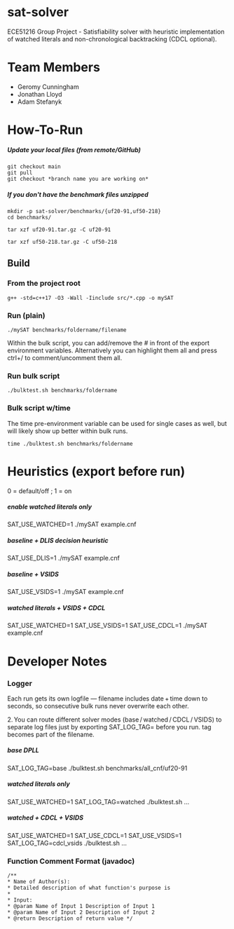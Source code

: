# sat-solver
ECE51216 Group Project - Satisfiability solver with heuristic implementation of watched literals and non-chronological backtracking (CDCL optional).

# Team Members
* Geromy Cunningham
* Jonathan Lloyd
* Adam Stefanyk

# How-To-Run
##### Update your local files (from remote/GitHub)
```text
git checkout main
git pull
git checkout *branch name you are working on*
```
##### If you don't have the benchmark files unzipped
```text
mkdir -p sat-solver/benchmarks/{uf20-91,uf50-218}
cd benchmarks/
```
```text
tar xzf uf20-91.tar.gz -C uf20-91
```
```text
tar xzf uf50-218.tar.gz -C uf50-218
```

## Build
### From the project root
```text
g++ -std=c++17 -O3 -Wall -Iinclude src/*.cpp -o mySAT
```
### Run (plain)
```text
./mySAT benchmarks/foldername/filename
```
Within the bulk script, you can add/remove the # in front of the export environment variables.
Alternatively you can highlight them all and press ctrl+/ to comment/uncomment them all.
### Run bulk script
```text
./bulktest.sh benchmarks/foldername
```
### Bulk script w/time
The time pre-environment variable can be used for single cases as well, but will likely show up better within bulk runs.
```text
time ./bulktest.sh benchmarks/foldername
```

# Heuristics (export before run)
0 = default/off   ;   1 = on

##### enable watched literals only
SAT_USE_WATCHED=1 ./mySAT example.cnf

##### baseline + DLIS decision heuristic
SAT_USE_DLIS=1 ./mySAT example.cnf

##### baseline + VSIDS
SAT_USE_VSIDS=1 ./mySAT example.cnf

##### watched literals + VSIDS + CDCL
SAT_USE_WATCHED=1 SAT_USE_VSIDS=1 SAT_USE_CDCL=1 ./mySAT example.cnf

# Developer Notes
### Logger
Each run gets its own logfile — filename includes date + time down
to seconds, so consecutive bulk runs never overwrite each other.

2. You can route different solver modes (base / watched / CDCL / VSIDS) to
separate log files just by exporting SAT_LOG_TAG=<tag> before you run.
tag becomes part of the filename.

##### base DPLL
SAT_LOG_TAG=base  ./bulktest.sh benchmarks/all_cnf/uf20-91

##### watched literals only
SAT_USE_WATCHED=1 SAT_LOG_TAG=watched ./bulktest.sh …

##### watched + CDCL + VSIDS
SAT_USE_WATCHED=1 SAT_USE_CDCL=1 SAT_USE_VSIDS=1 \
SAT_LOG_TAG=cdcl_vsids ./bulktest.sh …


### Function Comment Format (javadoc)
```text
/**
* Name of Author(s):
* Detailed description of what function's purpose is
*
* Input:
* @param Name of Input 1 Description of Input 1
* @param Name of Input 2 Description of Input 2
* @return Description of return value */
```
